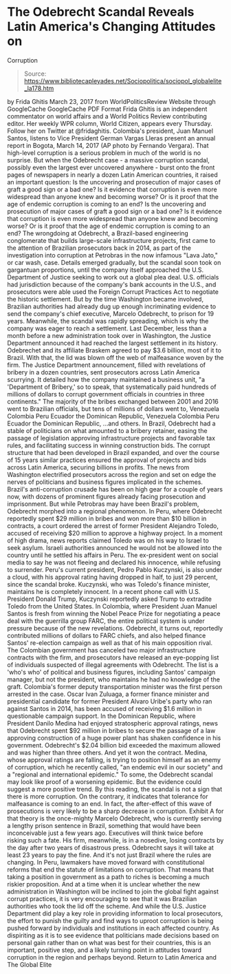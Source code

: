 # The Odebrecht Scandal Reveals Latin America's Changing Attitudes on 
Corruption

> Source: https://www.bibliotecapleyades.net/Sociopolitica/sociopol_globalelite_la178.htm

by Frida Ghitis March 23, 2017
from WorldPoliticsReview Website through GoogleCache
GoogleCache PDF Format
Frida Ghitis is an independent commentator on world affairs and a World Politics Review contributing editor. Her weekly WPR column, World Citizen, appears every Thursday.
Follow her on Twitter at @fridaghitis.
Colombia's president, Juan Manuel Santos,
listens to Vice President German Vargas Lleras
present an annual report in Bogota,
March 14, 2017
(AP photo by Fernando Vergara).
That high-level corruption is a serious problem in much of the world is no surprise.
But when the Odebrecht case - a massive corruption scandal, possibly even the largest ever uncovered anywhere - burst onto the front pages of newspapers in nearly a dozen Latin American countries, it raised an important question:
Is the uncovering and prosecution of major cases of graft a good sign or a bad one? Is it evidence that corruption is even more widespread than anyone knew and becoming worse? Or is it proof that the age of endemic corruption is coming to an end?
Is the uncovering and prosecution of major cases of graft a good sign or a bad one?
Is it evidence that corruption is even more widespread than anyone knew and becoming worse?
Or is it proof that the age of endemic corruption is coming to an end?
The wrongdoing at Odebrecht, a Brazil-based engineering conglomerate that builds large-scale infrastructure projects, first came to the attention of Brazilian prosecutors back in 2014, as part of the investigation into corruption at Petrobras in the now infamous "Lava Jato," or car wash, case.
Details emerged gradually, but the scandal soon took on gargantuan proportions, until the company itself approached the U.S. Department of Justice seeking to work out a global plea deal. U.S. officials had jurisdiction because of the company's bank accounts in the U.S., and prosecutors were able used the Foreign Corrupt Practices Act to negotiate the historic settlement.
But by the time Washington became involved, Brazilian authorities had already dug up enough incriminating evidence to send the company's chief executive, Marcelo Odebrecht, to prison for 19 years.
Meanwhile, the scandal was rapidly spreading, which is why the company was eager to reach a settlement.
Last December, less than a month before a new administration took over in Washington, the Justice Department announced it had reached the largest settlement in its history.
Odebrechet and its affiliate Braskem agreed to pay $3.6 billion, most of it to Brazil. With that, the lid was blown off the web of malfeasance woven by the firm. The Justice Department announcement, filled with revelations of bribery in a dozen countries, sent prosecutors across Latin America scurrying. It detailed how the company maintained a business unit, "a 'Department of Bribery,' so to speak, that systematically paid hundreds of millions of dollars to corrupt government officials in countries in three continents." The majority of the bribes exchanged between 2001 and 2016 went to Brazilian officials, but tens of millions of dollars went to,
Venezuela Colombia Peru Ecuador the Dominican Republic,
Venezuela
Colombia
Peru
Ecuador
the Dominican Republic,
...and others. In Brazil, Odebrecht had a stable of politicians on what amounted to a bribery retainer, easing the passage of legislation approving infrastructure projects and favorable tax rules, and facilitating success in winning construction bids.
The corrupt structure that had been developed in Brazil expanded, and over the course of 15 years similar practices ensured the approval of projects and bids across Latin America, securing billions in profits. The news from Washington electrified prosecutors across the region and set on edge the nerves of politicians and business figures implicated in the schemes. Brazil's anti-corruption crusade has been on high gear for a couple of years now, with dozens of prominent figures already facing prosecution and imprisonment.
But while Petrobras may have been Brazil's problem, Odebrecht morphed into a regional phenomenon. In Peru, where Odebrecht reportedly spent $29 million in bribes and won more than $10 billion in contracts, a court ordered the arrest of former President Alejandro Toledo, accused of receiving $20 million to approve a highway project.
In a moment of high drama, news reports claimed Toledo was on his way to Israel to seek asylum.
Israeli authorities announced he would not be allowed into the country until he settled his affairs in Peru. The ex-president went on social media to say he was not fleeing and declared his innocence, while refusing to surrender. Peru's current president, Pedro Pablo Kuczynski, is also under a cloud, with his approval rating having dropped in half, to just 29 percent, since the scandal broke.
Kuczynski, who was Toledo's finance minister, maintains he is completely innocent.
In a recent phone call with U.S. President Donald Trump, Kuczynski reportedly asked Trump to extradite Toledo from the United States.
In Colombia, where President Juan Manuel Santos is fresh from winning the Nobel Peace Prize for negotiating a peace deal with the guerrilla group FARC, the entire political system is under pressure because of the new revelations.
Odebrecht, it turns out, reportedly contributed millions of dollars to FARC chiefs, and also helped finance Santos' re-election campaign as well as that of his main opposition rival. The Colombian government has canceled two major infrastructure contracts with the firm, and prosecutors have released an eye-popping list of individuals suspected of illegal agreements with Odebrecht.
The list is a 'who's who' of political and business figures, including Santos' campaign manager, but not the president, who maintains he had no knowledge of the graft. Colombia's former deputy transportation minister was the first person arrested in the case.
Oscar Ivan Zuluaga, a former finance minister and presidential candidate for former President Alvaro Uribe's party who ran against Santos in 2014, has been accused of receiving $1.6 million in questionable campaign support. In the Dominican Republic, where President Danilo Medina had enjoyed stratospheric approval ratings, news that Odebrecht spent $92 million in bribes to secure the passage of a law approving construction of a huge power plant has shaken confidence in his government.
Odebrecht's $2.04 billion bid exceeded the maximum allowed and was higher than three others. And yet it won the contract. Medina, whose approval ratings are falling, is trying to position himself as an enemy of corruption, which he recently called,
"an endemic evil in our society" and a "regional and international epidemic."
To some, the Odebrecht scandal may look like proof of a worsening epidemic.
But the evidence could suggest a more positive trend. By this reading, the scandal is not a sign that there is more corruption. On the contrary, it indicates that tolerance for malfeasance is coming to an end. In fact, the after-effect of this wave of prosecutions is very likely to be a sharp decrease in corruption. Exhibit A for that theory is the once-mighty Marcelo Odebrecht, who is currently serving a lengthy prison sentence in Brazil, something that would have been inconceivable just a few years ago.
Executives will think twice before risking such a fate. His firm, meanwhile, is in a nosedive, losing contracts by the day after two years of disastrous press.
Odebrecht says it will take at least 23 years to pay the fine. And it's not just Brazil where the rules are changing.
In Peru, lawmakers have moved forward with constitutional reforms that end the statute of limitations on corruption. That means that taking a position in government as a path to riches is becoming a much riskier proposition. And at a time when it is unclear whether the new administration in Washington will be inclined to join the global fight against corrupt practices, it is very encouraging to see that it was Brazilian authorities who took the lid off the scheme.
And while the U.S. Justice Department did play a key role in providing information to local prosecutors, the effort to punish the guilty and find ways to uproot corruption is being pushed forward by individuals and institutions in each affected country. As dispiriting as it is to see evidence that politicians made decisions based on personal gain rather than on what was best for their countries, this is an important, positive step, and a likely turning point in attitudes toward corruption in the region and perhaps beyond.
Return to Latin America and The Global Elite
